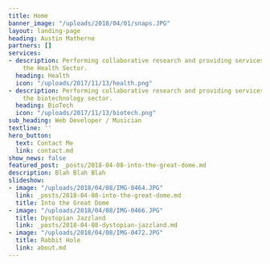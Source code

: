 ```yaml
---
title: Home
banner_image: "/uploads/2018/04/01/snaps.JPG"
layout: landing-page
heading: Austin Matherne
partners: []
services:
- description: Performing collaborative research and providing services to support
    the Health Sector.
  heading: Health
  icon: "/uploads/2017/11/13/health.png"
- description: Performing collaborative research and providing services to support
    the biotechnology sector.
  heading: BioTech
  icon: "/uploads/2017/11/13/biotech.png"
sub_heading: Web Developer / Musician
textline: ''
hero_button:
  text: Contact Me
  link: contact.md
show_news: false
featured_post: _posts/2018-04-08-into-the-great-dome.md
description: Blah Blah Blah
slideshow:
- image: "/uploads/2018/04/08/IMG-0464.JPG"
  link: _posts/2018-04-08-into-the-great-dome.md
  title: Into the Great Dome
- image: "/uploads/2018/04/08/IMG-0466.JPG"
  title: Dystopian Jazzland
  link: _posts/2018-04-08-dystopian-jazzland.md
- image: "/uploads/2018/04/08/IMG-0472.JPG"
  title: Rabbit Hole
  link: about.md
---
```

